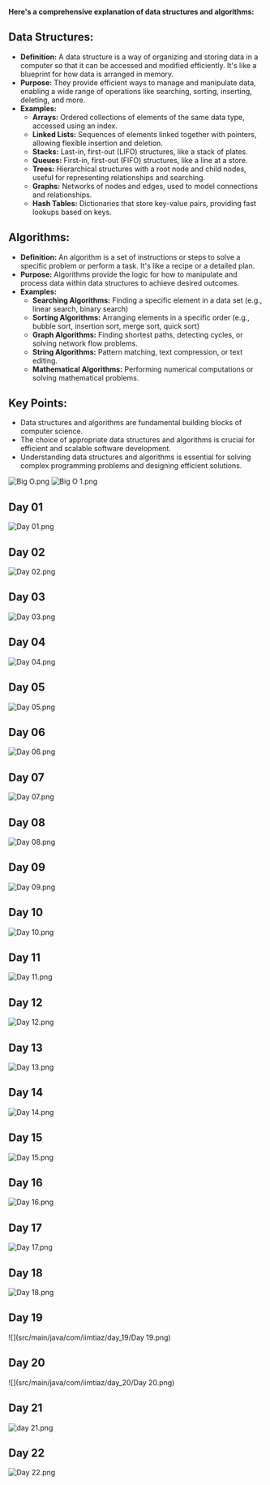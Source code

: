 **Here's a comprehensive explanation of data structures and algorithms:**

## **Data Structures:**

* **Definition:** A data structure is a way of organizing and storing data in a computer so that it can be accessed and modified efficiently. It's like a blueprint for how data is arranged in memory.
* **Purpose:** They provide efficient ways to manage and manipulate data, enabling a wide range of operations like searching, sorting, inserting, deleting, and more.
* **Examples:**
    - **Arrays:** Ordered collections of elements of the same data type, accessed using an index.
    - **Linked Lists:** Sequences of elements linked together with pointers, allowing flexible insertion and deletion.
    - **Stacks:** Last-in, first-out (LIFO) structures, like a stack of plates.
    - **Queues:** First-in, first-out (FIFO) structures, like a line at a store.
    - **Trees:** Hierarchical structures with a root node and child nodes, useful for representing relationships and searching.
    - **Graphs:** Networks of nodes and edges, used to model connections and relationships.
    - **Hash Tables:** Dictionaries that store key-value pairs, providing fast lookups based on keys.

## **Algorithms:**

* **Definition:** An algorithm is a set of instructions or steps to solve a specific problem or perform a task. It's like a recipe or a detailed plan.
* **Purpose:** Algorithms provide the logic for how to manipulate and process data within data structures to achieve desired outcomes.
* **Examples:**
    - **Searching Algorithms:** Finding a specific element in a data set (e.g., linear search, binary search)
    - **Sorting Algorithms:** Arranging elements in a specific order (e.g., bubble sort, insertion sort, merge sort, quick sort)
    - **Graph Algorithms:** Finding shortest paths, detecting cycles, or solving network flow problems.
    - **String Algorithms:** Pattern matching, text compression, or text editing.
    - **Mathematical Algorithms:** Performing numerical computations or solving mathematical problems.

## **Key Points:**

* Data structures and algorithms are fundamental building blocks of computer science.
* The choice of appropriate data structures and algorithms is crucial for efficient and scalable software development.
* Understanding data structures and algorithms is essential for solving complex programming problems and designing efficient solutions.

![Big O.png](src%2Fmain%2Fjava%2Fcom%2Fiimtiaz%2FDSA_theory%2FBig%20O.png)
![Big O 1.png](src%2Fmain%2Fjava%2Fcom%2Fiimtiaz%2FDSA_theory%2FBig%20O%201.png)

## Day 01
![Day 01.png](src%2Fmain%2Fjava%2Fcom%2Fiimtiaz%2Fday_01%2FDay%2001.png)

## Day 02
![Day 02.png](src%2Fmain%2Fjava%2Fcom%2Fiimtiaz%2Fday_02%2FDay%2002.png)

## Day 03
![Day 03.png](src%2Fmain%2Fjava%2Fcom%2Fiimtiaz%2Fday_03%2FDay%2003.png)

## Day 04
![Day 04.png](src%2Fmain%2Fjava%2Fcom%2Fiimtiaz%2Fday_04%2FDay%2004.png)

## Day 05
![Day 05.png](src%2Fmain%2Fjava%2Fcom%2Fiimtiaz%2Fday_05%2FDay%2005.png)

## Day 06
![Day 06.png](src%2Fmain%2Fjava%2Fcom%2Fiimtiaz%2Fday_06%2FDay%2006.png)

## Day 07
![Day 07.png](src%2Fmain%2Fjava%2Fcom%2Fiimtiaz%2Fday_07%2FDay%2007.png)

## Day 08
![Day 08.png](..%2FDay%2008.png)

## Day 09
![Day 09.png](src%2Fmain%2Fjava%2Fcom%2Fiimtiaz%2Fday_09%2FDay%2009.png)

## Day 10
![Day 10.png](src%2Fmain%2Fjava%2Fcom%2Fiimtiaz%2Fday_10%2FDay%2010.png)

## Day 11
![Day 11.png](src%2Fmain%2Fjava%2Fcom%2Fiimtiaz%2Fday_11%2FDay%2011.png)

## Day 12
![Day 12.png](src%2Fmain%2Fjava%2Fcom%2Fiimtiaz%2Fday_12%2FDay%2012.png)

## Day 13
![Day 13.png](src%2Fmain%2Fjava%2Fcom%2Fiimtiaz%2Fday_13%2FDay%2013.png)

## Day 14
![Day 14.png](src%2Fmain%2Fjava%2Fcom%2Fiimtiaz%2Fday_14%2FDay%2014.png)

## Day 15
![Day 15.png](src%2Fmain%2Fjava%2Fcom%2Fiimtiaz%2Fday_15%2FDay%2015.png)

## Day 16
![Day 16.png](src%2Fmain%2Fjava%2Fcom%2Fiimtiaz%2Fday_16%2FDay%2016.png)

## Day 17
![Day 17.png](src%2Fmain%2Fjava%2Fcom%2Fiimtiaz%2Fday_17%2FDay%2017.png)

## Day 18
![Day 18.png](src%2Fmain%2Fjava%2Fcom%2Fiimtiaz%2Fday_18%2FDay%2018.png)

## Day 19
![](src/main/java/com/iimtiaz/day_19/Day 19.png)

## Day 20
![](src/main/java/com/iimtiaz/day_20/Day 20.png)

## Day 21
![day 21.png](src%2Fmain%2Fjava%2Fcom%2Fiimtiaz%2Fday_21%2Fday%2021.png)

## Day 22
![Day 22.png](src%2Fmain%2Fjava%2Fcom%2Fiimtiaz%2Fday_22%2FDay%2022.png)